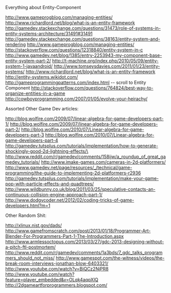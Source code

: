 Everything about Entity-Component

http://www.gameprogblog.com/managing-entities/
http://www.richardlord.net/blog/what-is-an-entity-framework
http://gamedev.stackexchange.com/questions/31473/role-of-systems-in-entity-systems-architecture/31491#31491
http://gamedev.stackexchange.com/questions/38163/entity-system-and-rendering
http://www.gameprogblog.com/managing-entities/
http://stackoverflow.com/questions/12318840/entity-system-in-c
http://www.gamedev.net/blog/1385/entry-2253943-my-component-base-entity-system-part-2/
http://t-machine.org/index.php/2010/05/09/entity-system-1-javaandroid/
http://www.tomseysdavies.com/2011/01/23/entity-systems/
http://www.richardlord.net/blog/what-is-an-entity-framework
http://entity-systems.wikidot.com/
http://gameprogrammingpatterns.com/index.html -- scroll to Entity Component
http://stackoverflow.com/questions/764824/best-way-to-organize-entities-in-a-game
http://cowboyprogramming.com/2007/01/05/evolve-your-heirachy/

Assorted Other Game Dev articles:

http://blog.wolfire.com/2009/07/linear-algebra-for-game-developers-part-1/
http://blog.wolfire.com/2009/07/linear-algebra-for-game-developers-part-2/
http://blog.wolfire.com/2010/07/Linear-algebra-for-game-developers-part-3
http://blog.wolfire.com/2010/07/Linear-algebra-for-game-developers-part-4
http://gamedev.tutsplus.com/tutorials/implementation/how-to-generate-shockingly-good-2d-lightning-effects/\
http://www.reddit.com/r/gamedev/comments/158ijw/a_roundup_of_great_gamedev_tutorials/
http://www.imake-games.com/cameras-in-2d-platformers/
http://www.gamedev.net/page/resources/_/technical/game-programming/the-guide-to-implementing-2d-platformers-r2936
http://gamedev.tutsplus.com/tutorials/implementation/make-your-game-pop-with-particle-effects-and-quadtrees/
http://www.wildbunny.co.uk/blog/2011/03/25/speculative-contacts-an-continuous-collision-engine-approach-part-1/
http://www.dodgycoder.net/2012/02/coding-tricks-of-game-developers.html?m=1

Other Random Shit:

http://xlinux.nist.gov/dads/
http://www.gamefromscratch.com/post/2013/01/18/Programmer-Art-Blender-For-Programmers-Part-1-The-Introduction.aspx
http://www.armlessoctopus.com/2013/03/27/gdc-2013-designing-without-a-pitch-ftl-postmortem/
http://www.reddit.com/r/gamedev/comments/1a3bds/7_gdc_talks_programmers_should_not_miss/
http://www.gamespot.com/the-witness/videos/the-break-room-interviews-jonathan-blow-6403321/
http://www.youtube.com/watch?v=BiQCz2NjPR8
http://www.youtube.com/watch?feature=player_embedded&v=OLqk4aqpXlQ
http://2dgameartforprogrammers.blogspot.com/